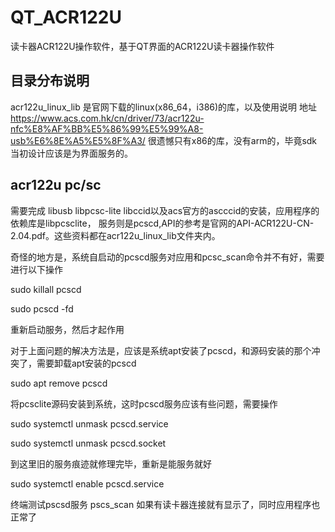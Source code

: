 # QT_ACR122U
读卡器ACR122U操作软件，基于QT界面的ACR122U读卡器操作软件

## 目录分布说明
 acr122u_linux_lib 是官网下载的linux(x86_64，i386)的库，以及使用说明 地址 
 https://www.acs.com.hk/cn/driver/73/acr122u-nfc%E8%AF%BB%E5%86%99%E5%99%A8-usb%E6%8E%A5%E5%8F%A3/
 很遗憾只有x86的库，没有arm的，毕竟sdk当初设计应该是为界面服务的。
## acr122u pc/sc
 需要完成 libusb libpcsc-lite libccid以及acs官方的ascccid的安装，应用程序的依赖库是libpcsclite，
 服务则是pcscd,API的参考是官网的API-ACR122U-CN-2.04.pdf。这些资料都在acr122u_linux_lib文件夹内。
 
奇怪的地方是，系统自启动的pcscd服务对应用和pcsc_scan命令并不有好，需要进行以下操作

sudo killall pcscd

sudo pcscd -fd

重新启动服务，然后才起作用

对于上面问题的解决方法是，应该是系统apt安装了pcscd，和源码安装的那个冲突了，需要卸载apt安装的pcscd

sudo apt remove pcscd

将pcsclite源码安装到系统，这时pcscd服务应该有些问题，需要操作

sudo systemctl unmask pcscd.service

sudo systemctl unmask pcscd.socket

到这里旧的服务痕迹就修理完毕，重新是能服务就好

sudo systemctl enable pcscd.service

终端测试pscsd服务 pscs_scan 如果有读卡器连接就有显示了，同时应用程序也正常了